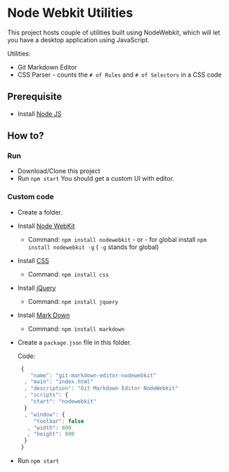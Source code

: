 # Node Webkit Utilities

This project hosts couple of utilities built using NodeWebkit, which will let you have a desktop application using JavaScript.

Utilities:
  - Git Markdown Editor
  - CSS Parser - counts the `# of Rules` and `# of Selectors` in a CSS code


## Prerequisite
  - Install [Node JS](http://nodejs.org/)

## How to?

### Run
  - Download/Clone this project
  - Run `npm start`
  You should get a custom UI with editor.


### Custom code
  - Create a folder.
  - Install [Node WebKit](//github.com/rogerwang/node-webkit)
    - Command: `npm install nodewebkit` - or - for global install `npm install nodewebkit -g` ( `-g` stands for global)
  - Install [CSS](//github.com/reworkcss/css)
    - Command: `npm install css`
  - Install [jQuery](//github.com/jquery/jquery)
    - Command: `npm install jquery`
  - Install [Mark Down](//github.com/evilstreak/markdown-js)
    - Command: `npm install markdown`
  - Create a `package.json` file in this folder.
  
    Code:
    ```javascript
     {
        "name": "git-markdown-editor-nodewebkit"
      , "main": "index.html"
      , "description": "Git Markdown Editor NodeWebkit"
      , "scripts": {
        "start": "nodewebkit"
      }
      , "window": {
         "toolbar": false
       , "width": 800
       , "height": 800
      }
     }
    ```
  - Run `npm start`
